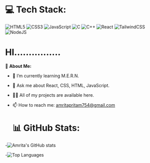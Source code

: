 # 💻 Tech Stack: 
![HTML5](https://img.shields.io/badge/html5-%23E34F26.svg?style=for-the-badge&logo=html5&logoColor=white) ![CSS3](https://img.shields.io/badge/css3-%231572B6.svg?style=for-the-badge&logo=css3&logoColor=white) ![JavaScript](https://img.shields.io/badge/javascript-%23323330.svg?style=for-the-badge&logo=javascript&logoColor=%23F7DF1E) ![C](https://img.shields.io/badge/c-%2300599C.svg?style=for-the-badge&logo=c&logoColor=white) ![C++](https://img.shields.io/badge/c++-%2300599C.svg?style=for-the-badge&logo=c%2B%2B&logoColor=white) ![React](https://img.shields.io/badge/react-%2320232a.svg?style=for-the-badge&logo=react&logoColor=%2361DAFB) ![TailwindCSS](https://img.shields.io/badge/tailwindcss-%2338B2AC.svg?style=for-the-badge&logo=tailwind-css&logoColor=white) ![NodeJS](https://img.shields.io/badge/node.js-6DA55F?style=for-the-badge&logo=node.js&logoColor=white) 
 # HI................


💫 **About Me:**

- 🌱 I’m currently learning M.E.R.N.
- 💬 Ask me about React, CSS, HTML, JavaScript.
- 👨‍💻 All of my projects are available here.
- 📫 How to reach me: [amritapritam754@gmail.com](mailto:amritapritam754@gmail.com)

  # 📊 GitHub Stats:
  
-![Amrita's GitHub stats](https://github-readme-stats.vercel.app/api?username=AmritaPritam1998&show_icons=true&theme=radical)

-![Top Languages](https://github-readme-stats.vercel.app/api/top-langs/?username=AmritaPritam1998&layout=compact&theme=radical)
<!--
**AmritaPritam1998/AmritaPritam1998** is a ✨ _special_ ✨ repository because its `README.md` (this file) appears on your GitHub profile.

Here are some ideas to get you started:

- 🔭 I’m currently working on ...
- 🌱 I’m currently learning ...
- 👯 I’m looking to collaborate on ...
- 🤔 I’m looking for help with ...
- 💬 Ask me about ...
- 📫 How to reach me: ...
- 😄 Pronouns: ...
- ⚡ Fun fact: ...
-->
